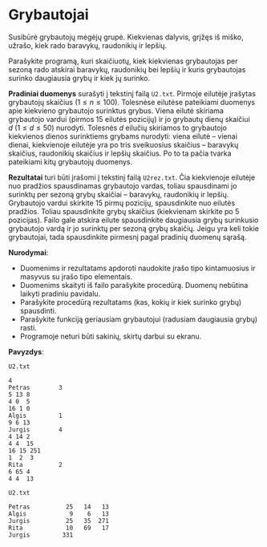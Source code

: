 Grybautojai
===========

Susibūrė grybautojų mėgėjų grupė. Kiekvienas dalyvis, grįžęs iš miško, užrašo, kiek rado baravykų, raudonikių ir lepšių.

Parašykite programą, kuri skaičiuotų, kiek kiekvienas grybautojas per sezoną rado atskirai baravykų, raudonikių bei lepšių ir kuris grybautojas surinko daugiausia grybų ir kiek jų surinko.

**Pradiniai duomenys** surašyti į tekstinį failą `U2.txt`. Pirmoje eilutėje įrašytas grybautojų skaičius $(1 \leq n \leq 100)$. Tolesnėse eilutėse pateikiami duomenys apie kiekvieno grybautojo surinktus grybus. Viena eilutė skiriama grybautojo vardui (pirmos 15 eilutės pozicijų) ir jo grybautų dienų skaičiui $d\ (1 \leq d \leq 50)$ nurodyti. Tolesnės $d$ eilučių skiriamos to grybautojo kiekvienos dienos surinktiems grybams nurodyti: viena eilutė – vienai dienai, kiekvienoje eilutėje yra po tris sveikuosius skaičius – baravykų skaičius, raudonikių skaičius ir lepšių skaičius. Po to ta pačia tvarka pateikiami kitų grybautojų duomenys.

**Rezultatai** turi būti įrašomi į tekstinį failą `U2rez.txt`. Čia kiekvienoje eilutėje nuo pradžios spausdinamas grybautojo vardas, toliau spausdinami jo surinktų per sezoną grybų skaičiai – baravykų, raudonikių ir lepšių. Grybautojo vardui skirkite 15 pirmų pozicijų, spausdinkite nuo eilutės pradžios. Toliau spausdinkite grybų skaičius (kiekvienam skirkite po 5 pozicijas). Failo gale atskira eilute spausdinkite daugiausia grybų surinkusio grybautojo vardą ir jo surinktų per sezoną grybų skaičių. Jeigu yra keli tokie grybautojai, tada spausdinkite pirmesnį pagal pradinių duomenų sąrašą.

**Nurodymai**:

- Duomenims ir rezultatams apdoroti naudokite įrašo tipo kintamuosius ir masyvus su įrašo tipo elementais.
- Duomenims skaityti iš failo parašykite procedūrą. Duomenų nebūtina laikyti pradiniu pavidalu.
- Parašykite procedūrą rezultatams (kas, kokių ir kiek surinko grybų) spausdinti.
- Parašykite funkciją geriausiam grybautojui (radusiam daugiausia grybų) rasti.
- Programoje neturi būti sakinių, skirtų darbui su ekranu. 
 
**Pavyzdys**:

`U2.txt`

```
4
Petras        3
5 13 8
4 0  5
16 1 0
Algis         1
9 6 13
Jurgis        4
4 14 2
4 4  15
16 15 251
1  2  3
Rita          2
6 65 4
4 4  13
```

`U2.txt`

```
Petras          25   14   13
Algis            9    6   13
Jurgis          25   35  271
Rita            10   69   17
Jurgis         331
```